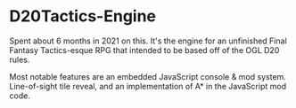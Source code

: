 # D20Tactics-Engine

Spent about 6 months in 2021 on this. It's the engine for an unfinished Final Fantasy Tactics-esque RPG that intended to be based off of the OGL D20 rules.

Most notable features are an embedded JavaScript console & mod system. Line-of-sight tile reveal, and an implementation of A* in the JavaScript mod code.
